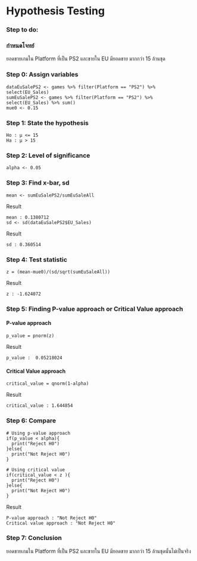# Hypothesis Testing

### Step to do:

### กำหนดโจทย์
ยอดขายเกมใน Platform ที่เป็น PS2 และขายใน EU มียอดขาย
มากกว่า 15 ล้านชุด


### Step 0: Assign variables

```
dataEuSalePS2 <- games %>% filter(Platform == "PS2") %>% select(EU_Sales) 
sumEuSalePS2 <- games %>% filter(Platform == "PS2") %>% select(EU_Sales) %>% sum()
mue0 <- 0.15
```

### Step 1: State the hypothesis

```
Ho : μ <= 15
Ha : μ > 15
```

### Step 2: Level of significance

```
alpha <- 0.05
```

### Step 3: Find x-bar, sd

```
mean <- sumEuSalePS2/sumEuSaleAll
```

Result

```
mean : 0.1380712
sd <- sd(dataEuSalePS2$EU_Sales)
```

Result
```
sd : 0.360514
```
### Step 4: Test statistic

```
z = (mean-mue0)/(sd/sqrt(sumEuSaleAll))
```
Result
```
z : -1.624072  
```

### Step 5: Finding P-value approach or Critical Value approach
#### P-value approach

```
p_value = pnorm(z)
```
Result
```
p_value :  0.05218024
```
#### Critical Value approach
```
critical_value = qnorm(1-alpha)
```
Result
```
critical_value : 1.644854
```

### Step 6: Compare

```
# Using p-value approach
if(p_value < alpha){
  print("Reject H0")
}else{
  print("Not Reject H0")
}

# Using critical value
if(critical_value < z ){
  print("Reject H0")
}else{
  print("Not Reject H0")
}
```
Result
```
P-value approach : "Not Reject H0"
Critical value approach : "Not Reject H0"
```


### Step 7: Conclusion

ยอดขายเกมใน Platform ที่เป็น PS2 และขายใน EU มียอดขาย
มากกว่า 15 ล้านชุดนั้นไม่เป็นจริง
